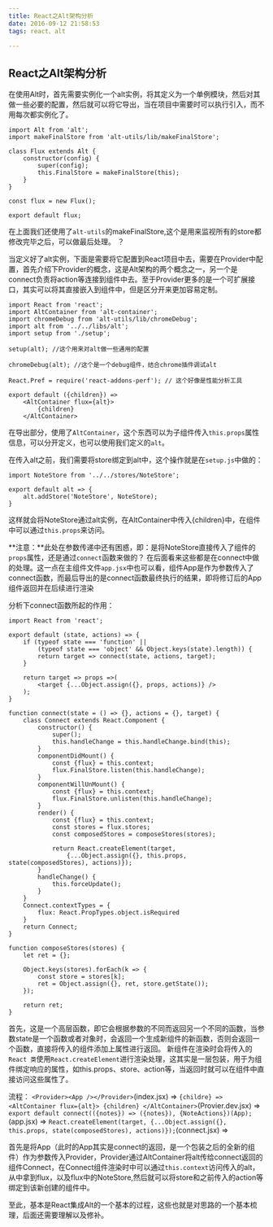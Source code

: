 ```yaml
---
title: React之Alt架构分析
date: 2016-09-12 21:58:53
tags: react、alt

---
```


## React之Alt架构分析

在使用Alt时，首先需要实例化一个alt实例，将其定义为一个单例模块，然后对其做一些必要的配置，然后就可以将它导出，当在项目中需要时可以执行引入，而不用每次都实例化了。
```
import Alt from 'alt';
import makeFinalStore from 'alt-utils/lib/makeFinalStore';

class Flux extends Alt {
	constructor(config) {
		super(config);
		this.FinalStore = makeFinalStore(this);
	}
}

const flux = new Flux();

export default flux;
```
在上面我们还使用了`alt-utils`的makeFinalStore,这个是用来监视所有的store都修改完毕之后，可以做最后处理。 ？

当定义好了alt实例，下面是需要将它配置到React项目中去，需要在Provider中配置，首先介绍下Provider的概念，这是Alt架构的两个概念之一，另一个是connect负责将action等连接到组件中去。至于Provider更多的是一个可扩展接口，其实可以将其直接嵌入到组件中，但是区分开来更加容易定制。
```
import React from 'react';
import AltContainer from 'alt-container';
import chromeDebug from 'alt-utils/lib/chromeDebug';
import alt from '../../libs/alt';
import setup from './setup';

setup(alt); //这个用来对alt做一些通用的配置

chromeDebug(alt); //这个是一个debug组件，结合chrome插件调试alt

React.Pref = require('react-addons-perf'); // 这个好像是性能分析工具

export default ({children}) =>
	<AltContainer flux={alt}>
		{children}
	</AltContainer>
```
在导出部分，使用了`AltContainer`，这个东西可以为子组件传入`this.props`属性信息，可以分开定义，也可以使用我们定义的`alt`。

在传入alt之前，我们需要将store绑定到alt中，这个操作就是在`setup.js`中做的：
```
import NoteStore from '../../stores/NoteStore';

export default alt => {
	alt.addStore('NoteStore', NoteStore);
}
```
这样就会将NoteStore通过alt实例，在AltContainer中传入{children}中，在组件中可以通过`this.props`来访问。

**注意：**此处在参数传递中还有困惑，即：是将NoteStore直接传入了组件的`props`属性，还是通过`connect`函数来做的？ 在后面看来这些都是在connect中做的处理。这一点在主组件文件`app.jsx`中也可以看，组件App是作为参数传入了connect函数，而最后导出的是connect函数最终执行的结果，即将修订后的App组件返回并在后续进行渲染

分析下connect函数所起的作用：
```
import React from 'react';

export default (state, actions) => {
	if (typeof state === 'function' || 
		(typeof state === 'object' && Object.keys(state).length)) {
		return target => connect(state, actions, target);
	}

	return target => props =>(
		<target {...Object.assign({}, props, actions)} />
	);
}

function connect(state = () => {}, actions = {}, target) {
	class Connect extends React.Component {
		constructor() {
			super();
			this.handleChange = this.handleChange.bind(this);
		}
		componentDidMount() {
			const {flux} = this.context;
			flux.FinalStore.listen(this.handleChange);
		}
		componentWillUnMount() {
			const {flux} = this.context;
			flux.FinalStore.unlisten(this.handleChange);
		}
		render() {
			const {flux} = this.context;
			const stores = flux.stores;
			const composedStores = composeStores(stores);

			return React.createElement(target, 
				{...Object.assign({}, this.props, state(composedStores), actions)});
		}
		handleChange() {
			this.forceUpdate();
		}
	}
	Connect.contextTypes = {
		flux: React.PropTypes.object.isRequired
	}
	return Connect;
}

function composeStores(stores) {
	let ret = {};
    
	Object.keys(stores).forEach(k => {
		const store = stores[k];
		ret = Object.assign({}, ret, store.getState());
	});

	return ret;
}
```

首先，这是一个高层函数，即它会根据参数的不同而返回另一个不同的函数，当参数state是一个函数或者对象时，会返回一个生成新组件的新函数，否则会返回一个函数，直接将传入的组件添加上属性进行返回。
新组件在渲染时会将传入的`React 类`使用`React.createElement`进行渲染处理，这其实是一层包装，用于为组件绑定响应的属性，如this.props、store、action等，当返回时就可以在组件中直接访问这些属性了。

流程：
`<Provider><App /></Provider>`(index.jsx) => 
`{childre} => <AltContainer flux={alt}> {children} </AltContainer>`(Provier.dev.jsx) => 
`export default connect(({notes}) => ({notes}), {NoteActions})(App);`(app.jsx) =>
`React.createElement(target, {...Object.assign({}, this.props, state(composedStores), actions)});`(connect.jsx) =>

首先是将App（此时的App其实是connect的返回，是一个包装之后的全新的组件）作为参数传入Provider，Provider通过AltContainer将alt传给connect返回的组件Connect，在Connect组件渲染时中可以通过`this.context`访问传入的alt，从中拿到flux，以及flux中的NoteStore,然后就可以将store和之前传入的action等绑定到该新创建的组件中。

至此，基本是React集成Alt的一个基本的过程，这些也就是对思路的一个基本梳理，后面还需要理解以及修补。
